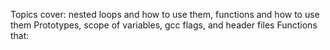 Topics cover: nested loops and how to use them, functions and how to use them
Prototypes, scope of variables, gcc flags, and header files
Functions that: